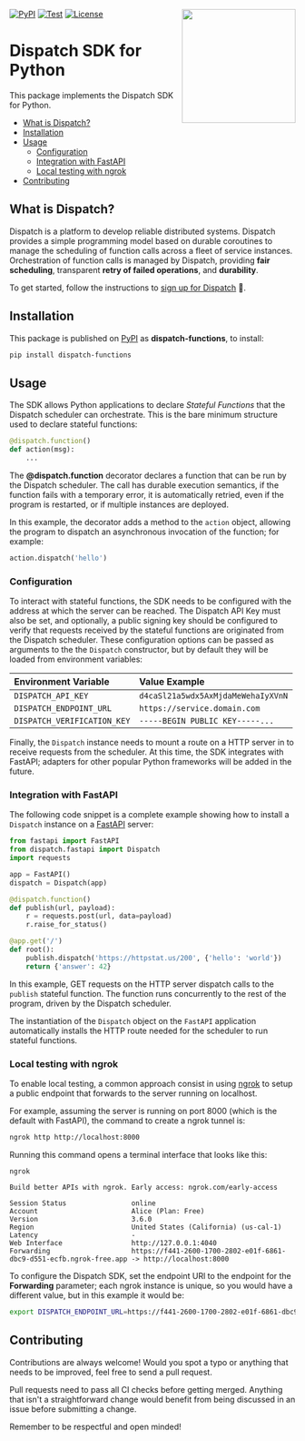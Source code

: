 [![PyPI](https://github.com/stealthrocket/dispatch-sdk-python/actions/workflows/pypi.yml/badge.svg)](https://github.com/stealthrocket/dispatch-sdk-python/actions/workflows/pypi.yml)
[![Test](https://github.com/stealthrocket/dispatch-sdk-python/actions/workflows/test.yml/badge.svg)](https://github.com/stealthrocket/dispatch-sdk-python/actions/workflows/test.yml)
[![License](https://img.shields.io/badge/license-Apache%202-blue.svg)](LICENSE)
<img align="right" src="https://github.com/stealthrocket/dispatch-sdk-protobuf/assets/865510/87162355-e184-4058-a733-650eee53f333" width="200"/>

# Dispatch SDK for Python

This package implements the Dispatch SDK for Python.

[fastapi]: https://fastapi.tiangolo.com/tutorial/first-steps/
[ngrok]:   https://ngrok.com/
[pypi]:    https://pypi.org/project/dispatch-functions/
[signup]:  https://docs.stealthrocket.cloud/dispatch/getting-started

- [What is Dispatch?](#what-is-dispatch)
- [Installation](#installation)
- [Usage](#usage)
  - [Configuration](#configuration)
  - [Integration with FastAPI](#integration-with-fastapi)
  - [Local testing with ngrok](#local-testing-with-ngrok)
- [Contributing](#contributing)

## What is Dispatch?

Dispatch is a platform to develop reliable distributed systems. Dispatch
provides a simple programming model based on durable coroutines to manage the
scheduling of function calls across a fleet of service instances. Orchestration
of function calls is managed by Dispatch, providing **fair scheduling**,
transparent **retry of failed operations**, and **durability**.

To get started, follow the instructions to [sign up for Dispatch][signup] 🚀.

## Installation

This package is published on [PyPI][pypi] as **dispatch-functions**, to install:
```sh
pip install dispatch-functions
```

## Usage

The SDK allows Python applications to declare *Stateful Functions* that the
Dispatch scheduler can orchestrate. This is the bare minimum structure used
to declare stateful functions:
```python
@dispatch.function()
def action(msg):
    ...
```
The **@dispatch.function** decorator declares a function that can be run by
the Dispatch scheduler. The call has durable execution semantics, if the
function fails with a temporary error, it is automatically retried, even if
the program is restarted, or if multiple instances are deployed.

In this example, the decorator adds a method to the `action` object, allowing
the program to dispatch an asynchronous invocation of the function; for example:
```python
action.dispatch('hello')
```

### Configuration

To interact with stateful functions, the SDK needs to be configured with the
address at which the server can be reached. The Dispatch API Key must also be
set, and optionally, a public signing key should be configured to verify that
requests received by the stateful functions are originated from the Dispatch
scheduler. These configuration options can be passed as arguments to the
the `Dispatch` constructor, but by default they will be loaded from environment
variables:

| Environment Variable        | Value Example                      |
| :-------------------------- | :--------------------------------- |
| `DISPATCH_API_KEY`          | `d4caSl21a5wdx5AxMjdaMeWehaIyXVnN` |
| `DISPATCH_ENDPOINT_URL`     | `https://service.domain.com`       |
| `DISPATCH_VERIFICATION_KEY` | `-----BEGIN PUBLIC KEY-----...`    |

Finally, the `Dispatch` instance needs to mount a route on a HTTP server in to
receive requests from the scheduler. At this time, the SDK integrates with
FastAPI; adapters for other popular Python frameworks will be added in the
future.

### Integration with FastAPI

The following code snippet is a complete example showing how to install a
`Dispatch` instance on a [FastAPI][fastapi] server:

```python
from fastapi import FastAPI
from dispatch.fastapi import Dispatch
import requests

app = FastAPI()
dispatch = Dispatch(app)

@dispatch.function()
def publish(url, payload):
    r = requests.post(url, data=payload)
    r.raise_for_status()

@app.get('/')
def root():
    publish.dispatch('https://httpstat.us/200', {'hello': 'world'})
    return {'answer': 42}
```

In this example, GET requests on the HTTP server dispatch calls to the
`publish` stateful function. The function runs concurrently to the rest of the
program, driven by the Dispatch scheduler.

The instantiation of the `Dispatch` object on the `FastAPI` application
automatically installs the HTTP route needed for the scheduler to run stateful
functions.

### Local testing with ngrok

To enable local testing, a common approach consist in using [ngrok][ngrok] to
setup a public endpoint that forwards to the server running on localhost.

For example, assuming the server is running on port 8000 (which is the default
with FastAPI), the command to create a ngrok tunnel is:
```sh
ngrok http http://localhost:8000
```
Running this command opens a terminal interface that looks like this:
```
ngrok

Build better APIs with ngrok. Early access: ngrok.com/early-access

Session Status                online
Account                       Alice (Plan: Free)
Version                       3.6.0
Region                        United States (California) (us-cal-1)
Latency                       -
Web Interface                 http://127.0.0.1:4040
Forwarding                    https://f441-2600-1700-2802-e01f-6861-dbc9-d551-ecfb.ngrok-free.app -> http://localhost:8000
```
To configure the Dispatch SDK, set the endpoint URl to the endpoint for the
**Forwarding** parameter; each ngrok instance is unique, so you would have a
different value, but in this example it would be:
```sh
export DISPATCH_ENDPOINT_URL=https://f441-2600-1700-2802-e01f-6861-dbc9-d551-ecfb.ngrok-free.app
```

## Contributing

Contributions are always welcome! Would you spot a typo or anything that needs
to be improved, feel free to send a pull request.

Pull requests need to pass all CI checks before getting merged. Anything that
isn't a straightforward change would benefit from being discussed in an issue
before submitting a change.

Remember to be respectful and open minded!
